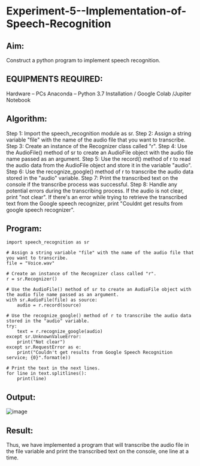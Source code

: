 # Experiment-5--Implementation-of-Speech-Recognition

## Aim:
 Construct a python program to implement speech recognition.
## EQUIPMENTS REQUIRED:
Hardware – PCs
Anaconda – Python 3.7 Installation / Google Colab /Jupiter Notebook
## Algorithm:
Step 1: Import the speech_recognition module as sr.
Step 2: Assign a string variable "file" with the name of the audio file that you want to transcribe.
Step 3: Create an instance of the Recognizer class called "r".
Step 4: Use the AudioFile() method of sr to create an AudioFile object with the audio file name passed as an argument.
Step 5: Use the record() method of r to read the audio data from the AudioFile object and store it in the variable "audio".
Step 6: Use the recognize_google() method of r to transcribe the audio data stored in the "audio" variable.
Step 7: Print the transcribed text on the console if the transcribe process was successful.
Step 8: Handle any potential errors during the transcribing process. If the audio is not clear, print "not clear". If there's an error while trying to retrieve the transcribed text from the Google speech recognizer, print "Couldnt get results from google speech recognizer".

## Program:
```python3
import speech_recognition as sr

# Assign a string variable "file" with the name of the audio file that you want to transcribe.
file = "Voice.wav"

# Create an instance of the Recognizer class called "r".
r = sr.Recognizer()

# Use the AudioFile() method of sr to create an AudioFile object with the audio file name passed as an argument.
with sr.AudioFile(file) as source:
    audio = r.record(source)

# Use the recognize_google() method of r to transcribe the audio data stored in the "audio" variable.
try:
    text = r.recognize_google(audio)
except sr.UnknownValueError:
    print("Not clear")
except sr.RequestError as e:
    print("Couldn't get results from Google Speech Recognition service; {0}".format(e))

# Print the text in the next lines.
for line in text.splitlines():
    print(line)
```
## Output:
![image](https://github.com/Sandhyacharu/Experiment-5--Implementation-of-Speech-Recognition/assets/75235167/4cdc4a09-d254-4301-ac55-de63dc0d3b62)

## Result:
Thus, we have implemented a program that will transcribe the audio file in the file variable and print the transcribed text on the console, one line at a time.
